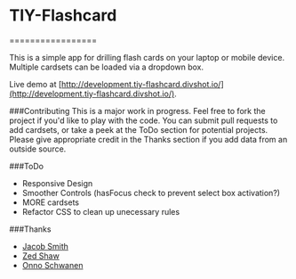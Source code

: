 # TIY-Flashcard
=================

This is a simple app for drilling flash cards on your laptop or mobile device.
Multiple cardsets can be loaded via a dropdown box. 

Live demo at [http://development.tiy-flashcard.divshot.io/](http://development.tiy-flashcard.divshot.io/).

###Contributing
This is a major work in progress. Feel free to fork the project if you'd like to play with the code. You can submit pull requests to add cardsets, or take a peek at the ToDo section for potential projects. Please give appropriate credit in the Thanks section if you add data from an outside source. 

###ToDo
- Responsive Design
- Smoother Controls (hasFocus check to prevent select box activation?)
- MORE cardsets
- Refactor CSS to clean up unecessary rules

###Thanks
- [Jacob Smith](https://github.com/jacobthemyth)
- [Zed Shaw](cli.learncdoethehardway.org/book/)
- [Onno Schwanen](https://github.com/0nn0/terminal-mac-cheatsheet/wiki/Terminal-Cheatsheet-for-Mac-%28-basics-%29)
